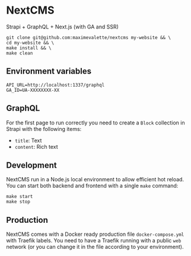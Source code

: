 # NextCMS

Strapi + GraphQL + Next.js (with GA and SSR)

```
git clone git@github.com:maximevalette/nextcms my-website && \
cd my-website && \
make install && \
make clean
```

## Environment variables

```
API_URL=http://localhost:1337/graphql
GA_ID=UA-XXXXXXXX-XX
```

## GraphQL

For the first page to run correctly you need to create a `Block` collection in Strapi with the following items:

- `title`: Text
- `content`: Rich text

## Development

NextCMS run in a Node.js local environment to allow efficient hot reload. You can start both backend and frontend with a single `make` command:

```
make start
make stop
```

## Production

NextCMS comes with a Docker ready production file `docker-compose.yml` with Traefik labels. You need to have a Traefik running with a public `web` network (or you can change it in the file according to your environment).
